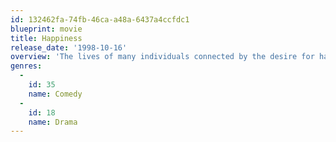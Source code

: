 ```yaml
---
id: 132462fa-74fb-46ca-a48a-6437a4ccfdc1
blueprint: movie
title: Happiness
release_date: '1998-10-16'
overview: 'The lives of many individuals connected by the desire for happiness, often from sources usually considered dark or evil.'
genres:
  -
    id: 35
    name: Comedy
  -
    id: 18
    name: Drama
---
```

